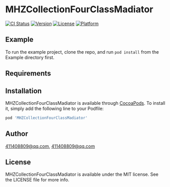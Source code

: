 # MHZCollectionFourClassMadiator

[![CI Status](https://img.shields.io/travis/411408809@qq.com/MHZCollectionFourClassMadiator.svg?style=flat)](https://travis-ci.org/411408809@qq.com/MHZCollectionFourClassMadiator)
[![Version](https://img.shields.io/cocoapods/v/MHZCollectionFourClassMadiator.svg?style=flat)](https://cocoapods.org/pods/MHZCollectionFourClassMadiator)
[![License](https://img.shields.io/cocoapods/l/MHZCollectionFourClassMadiator.svg?style=flat)](https://cocoapods.org/pods/MHZCollectionFourClassMadiator)
[![Platform](https://img.shields.io/cocoapods/p/MHZCollectionFourClassMadiator.svg?style=flat)](https://cocoapods.org/pods/MHZCollectionFourClassMadiator)

## Example

To run the example project, clone the repo, and run `pod install` from the Example directory first.

## Requirements

## Installation

MHZCollectionFourClassMadiator is available through [CocoaPods](https://cocoapods.org). To install
it, simply add the following line to your Podfile:

```ruby
pod 'MHZCollectionFourClassMadiator'
```

## Author

411408809@qq.com, 411408809@qq.com

## License

MHZCollectionFourClassMadiator is available under the MIT license. See the LICENSE file for more info.
